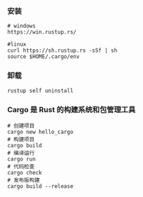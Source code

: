 ### 安装
```
# windows
https://win.rustup.rs/

#linux
curl https://sh.rustup.rs -sSf | sh
source $HOME/.cargo/env
```

### 卸载
```
rustup self uninstall
```

### Cargo 是 Rust 的构建系统和包管理工具
```
# 创建项目
cargo new hello_cargo
# 构建项目
cargo build
# 编译运行
cargo run
# 代码检查
cargo check
# 发布版构建
cargo build --release
```